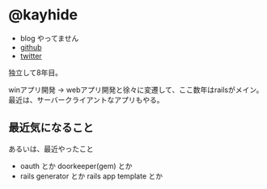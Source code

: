 # @kayhide

- blog やってません
- [github](https://github.com/kayhide)
- [twitter](https://twitter.com/kayhide)

独立して8年目。

winアプリ開発 -> webアプリ開発と徐々に変遷して、ここ数年はrailsがメイン。
最近は、サーバークライアントなアプリもやる。


## 最近気になること
あるいは、最近やったこと

- oauth とか doorkeeper(gem) とか
- rails generator とか rails app template とか

